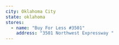 ```yaml
---
city: Oklahoma City
state: oklahoma
stores:
  - name: "Buy For Less #3501"
    address: "3501 Northwest Expressway "
---
```


